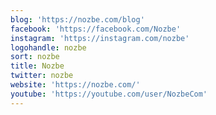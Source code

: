 ```yaml
---
blog: 'https://nozbe.com/blog'
facebook: 'https://facebook.com/Nozbe'
instagram: 'https://instagram.com/nozbe'
logohandle: nozbe
sort: nozbe
title: Nozbe
twitter: nozbe
website: 'https://nozbe.com/'
youtube: 'https://youtube.com/user/NozbeCom'
---
```

